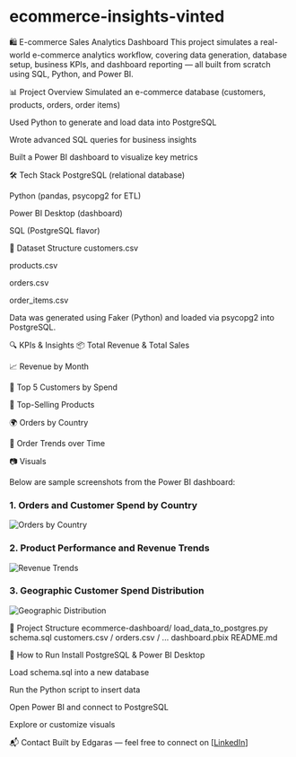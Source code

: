 # ecommerce-insights-vinted
🛍️ E-commerce Sales Analytics Dashboard
This project simulates a real-world e-commerce analytics workflow, covering data generation, database setup, business KPIs, and dashboard reporting — all built from scratch using SQL, Python, and Power BI.

📊 Project Overview
Simulated an e-commerce database (customers, products, orders, order items)

Used Python to generate and load data into PostgreSQL

Wrote advanced SQL queries for business insights

Built a Power BI dashboard to visualize key metrics

🛠 Tech Stack
PostgreSQL (relational database)

Python (pandas, psycopg2 for ETL)

Power BI Desktop (dashboard)

SQL (PostgreSQL flavor)

🧪 Dataset Structure
customers.csv

products.csv

orders.csv

order_items.csv

Data was generated using Faker (Python) and loaded via psycopg2 into PostgreSQL.

🔍 KPIs & Insights
📦 Total Revenue & Total Sales

📈 Revenue by Month

🧍 Top 5 Customers by Spend

🛒 Top-Selling Products

🌍 Orders by Country

📅 Order Trends over Time

📷 Visuals

Below are sample screenshots from the Power BI dashboard:

### 1. Orders and Customer Spend by Country
![Orders by Country](https://github.com/Laysiakas/ecommerce-insights-vinted/blob/main/sc1.png)

### 2. Product Performance and Revenue Trends
![Revenue Trends](https://github.com/Laysiakas/ecommerce-insights-vinted/blob/main/sc2.png)

### 3. Geographic Customer Spend Distribution
![Geographic Distribution](https://github.com/Laysiakas/ecommerce-insights-vinted/blob/main/sc3.png)




📁 Project Structure
ecommerce-dashboard/
load_data_to_postgres.py
schema.sql
customers.csv / orders.csv / ...
dashboard.pbix
README.md

🚀 How to Run
Install PostgreSQL & Power BI Desktop

Load schema.sql into a new database

Run the Python script to insert data

Open Power BI and connect to PostgreSQL

Explore or customize visuals

📬 Contact
Built by Edgaras — feel free to connect on [[LinkedIn](https://www.linkedin.com/in/edgaras-steponaitis-146452180/)]
